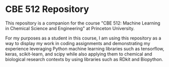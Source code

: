 # CBE 512 Repository
This repository is a companion for the course "CBE 512: Machine Learning in Chemical Science and Engineering" at Princeton University. 

For my purposes as a student in this course, I am using this repository as a way to display my work in coding assignments and demonstrating
my experience leveraging Python machine learning libraries such as tensorflow, keras, scikit-learn, and scipy while also applying them 
to chemical and biological research contexts by using libraries such as RDkit and Biopython. 
